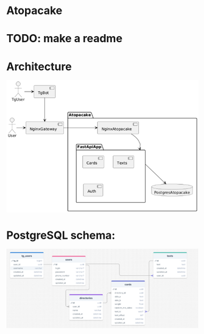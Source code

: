 # Atopacake

# TODO: make a readme

# Architecture
![current-architecture](./architecture/current_architecture.png)

# PostgreSQL schema:
![PostgreSQL-schema](./architecture/postgresql_schema.png)
